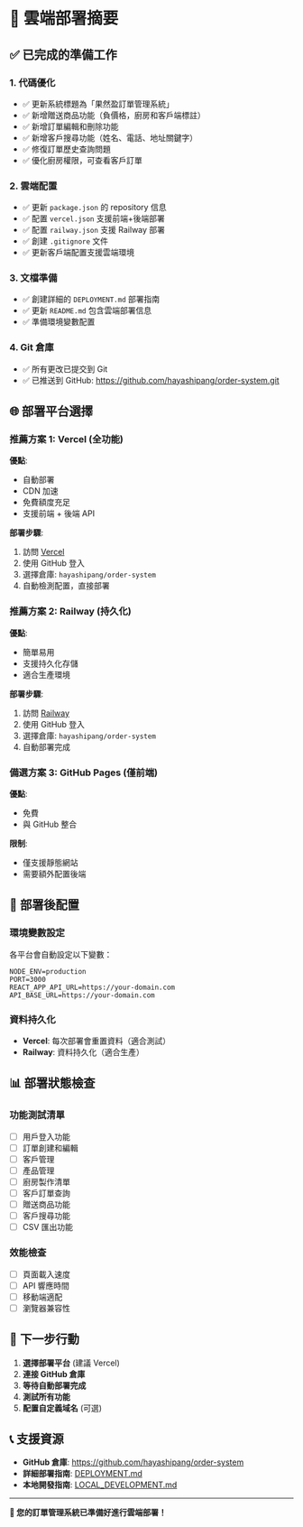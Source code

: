 # 🚀 雲端部署摘要

## ✅ 已完成的準備工作

### 1. 代碼優化
- ✅ 更新系統標題為「果然盈訂單管理系統」
- ✅ 新增贈送商品功能（負價格，廚房和客戶端標註）
- ✅ 新增訂單編輯和刪除功能
- ✅ 新增客戶搜尋功能（姓名、電話、地址關鍵字）
- ✅ 修復訂單歷史查詢問題
- ✅ 優化廚房權限，可查看客戶訂單

### 2. 雲端配置
- ✅ 更新 `package.json` 的 repository 信息
- ✅ 配置 `vercel.json` 支援前端+後端部署
- ✅ 配置 `railway.json` 支援 Railway 部署
- ✅ 創建 `.gitignore` 文件
- ✅ 更新客戶端配置支援雲端環境

### 3. 文檔準備
- ✅ 創建詳細的 `DEPLOYMENT.md` 部署指南
- ✅ 更新 `README.md` 包含雲端部署信息
- ✅ 準備環境變數配置

### 4. Git 倉庫
- ✅ 所有更改已提交到 Git
- ✅ 已推送到 GitHub: https://github.com/hayashipang/order-system.git

## 🌐 部署平台選擇

### 推薦方案 1: Vercel (全功能)
**優點**: 
- 自動部署
- CDN 加速
- 免費額度充足
- 支援前端 + 後端 API

**部署步驟**:
1. 訪問 [Vercel](https://vercel.com)
2. 使用 GitHub 登入
3. 選擇倉庫: `hayashipang/order-system`
4. 自動檢測配置，直接部署

### 推薦方案 2: Railway (持久化)
**優點**:
- 簡單易用
- 支援持久化存儲
- 適合生產環境

**部署步驟**:
1. 訪問 [Railway](https://railway.app)
2. 使用 GitHub 登入
3. 選擇倉庫: `hayashipang/order-system`
4. 自動部署完成

### 備選方案 3: GitHub Pages (僅前端)
**優點**:
- 免費
- 與 GitHub 整合

**限制**:
- 僅支援靜態網站
- 需要額外配置後端

## 🔧 部署後配置

### 環境變數設定
各平台會自動設定以下變數：
```
NODE_ENV=production
PORT=3000
REACT_APP_API_URL=https://your-domain.com
API_BASE_URL=https://your-domain.com
```

### 資料持久化
- **Vercel**: 每次部署會重置資料（適合測試）
- **Railway**: 資料持久化（適合生產）

## 📊 部署狀態檢查

### 功能測試清單
- [ ] 用戶登入功能
- [ ] 訂單創建和編輯
- [ ] 客戶管理
- [ ] 產品管理
- [ ] 廚房製作清單
- [ ] 客戶訂單查詢
- [ ] 贈送商品功能
- [ ] 客戶搜尋功能
- [ ] CSV 匯出功能

### 效能檢查
- [ ] 頁面載入速度
- [ ] API 響應時間
- [ ] 移動端適配
- [ ] 瀏覽器兼容性

## 🎯 下一步行動

1. **選擇部署平台** (建議 Vercel)
2. **連接 GitHub 倉庫**
3. **等待自動部署完成**
4. **測試所有功能**
5. **配置自定義域名** (可選)

## 📞 支援資源

- **GitHub 倉庫**: https://github.com/hayashipang/order-system
- **詳細部署指南**: [DEPLOYMENT.md](./DEPLOYMENT.md)
- **本地開發指南**: [LOCAL_DEVELOPMENT.md](./LOCAL_DEVELOPMENT.md)

---

**🎉 您的訂單管理系統已準備好進行雲端部署！**

